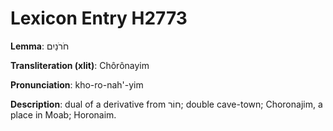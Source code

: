 # Lexicon Entry H2773

**Lemma**: חֹרֹנַיִם

**Transliteration (xlit)**: Chôrônayim

**Pronunciation**: kho-ro-nah'-yim

**Description**:
dual of a derivative from חוֹר; double cave-town; Choronajim, a place in Moab; Horonaim.
